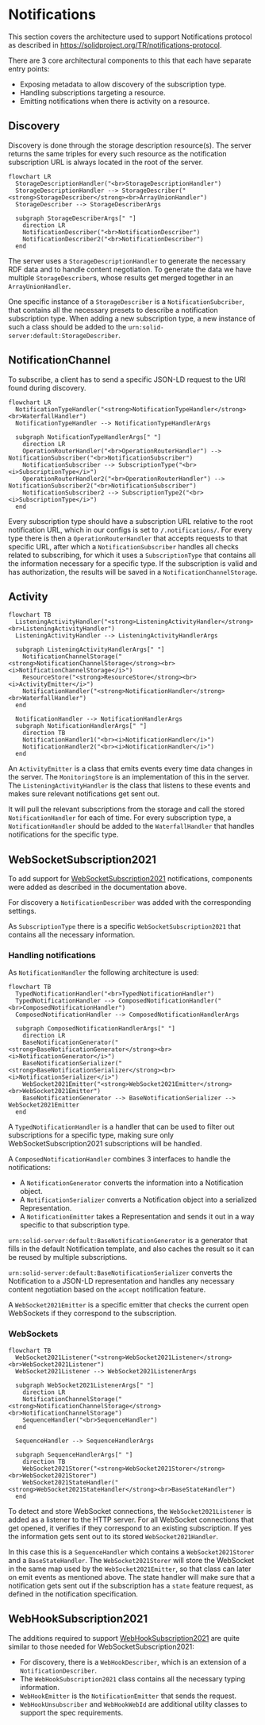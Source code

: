 # Notifications

This section covers the architecture used to support Notifications protocol
as described in <https://solidproject.org/TR/notifications-protocol>.

There are 3 core architectural components to this that each have separate entry points:

* Exposing metadata to allow discovery of the subscription type.
* Handling subscriptions targeting a resource.
* Emitting notifications when there is activity on a resource.

## Discovery

Discovery is done through the storage description resource(s).
The server returns the same triples for every such resource
as the notification subscription URL is always located in the root of the server.

```mermaid
flowchart LR
  StorageDescriptionHandler("<br>StorageDescriptionHandler")
  StorageDescriptionHandler --> StorageDescriber("<strong>StorageDescriber</strong><br>ArrayUnionHandler")
  StorageDescriber --> StorageDescriberArgs

  subgraph StorageDescriberArgs[" "]
    direction LR
    NotificationDescriber("<br>NotificationDescriber")
    NotificationDescriber2("<br>NotificationDescriber")
  end
```

The server uses a `StorageDescriptionHandler` to generate the necessary RDF data
and to handle content negotiation.
To generate the data we have multiple `StorageDescriber`s,
whose results get merged together in an `ArrayUnionHandler`.

One specific instance of a `StorageDescriber` is a `NotificationSubcriber`,
that contains all the necessary presets to describe a notification subscription type.
When adding a new subscription type,
a new instance of such a class should be added to the `urn:solid-server:default:StorageDescriber`.

## NotificationChannel

To subscribe, a client has to send a specific JSON-LD request to the URl found during discovery.

```mermaid
flowchart LR
  NotificationTypeHandler("<strong>NotificationTypeHandler</strong><br>WaterfallHandler")
  NotificationTypeHandler --> NotificationTypeHandlerArgs

  subgraph NotificationTypeHandlerArgs[" "]
    direction LR
    OperationRouterHandler("<br>OperationRouterHandler") --> NotificationSubscriber("<br>NotificationSubscriber")
    NotificationSubscriber --> SubscriptionType("<br><i>SubscriptionType</i>")
    OperationRouterHandler2("<br>OperationRouterHandler") --> NotificationSubscriber2("<br>NotificationSubscriber")
    NotificationSubscriber2 --> SubscriptionType2("<br><i>SubscriptionType</i>")
  end
```

Every subscription type should have a subscription URL relative to the root notification URL,
which in our configs is set to `/.notifications/`.
For every type there is then a `OperationRouterHandler` that accepts requests to that specific URL,
after which a `NotificationSubscriber` handles all checks related to subscribing,
for which it uses a `SubscriptionType` that contains all the information necessary for a specific type.
If the subscription is valid and has authorization, the results will be saved in a `NotificationChannelStorage`.

## Activity

```mermaid
flowchart TB
  ListeningActivityHandler("<strong>ListeningActivityHandler</strong><br>ListeningActivityHandler")
  ListeningActivityHandler --> ListeningActivityHandlerArgs

  subgraph ListeningActivityHandlerArgs[" "]
    NotificationChannelStorage("<strong>NotificationChannelStorage</strong><br><i>NotificationChannelStorage</i>")
    ResourceStore("<strong>ResourceStore</strong><br><i>ActivityEmitter</i>")
    NotificationHandler("<strong>NotificationHandler</strong><br>WaterfallHandler")
  end
  
  NotificationHandler --> NotificationHandlerArgs
  subgraph NotificationHandlerArgs[" "]
    direction TB
    NotificationHandler1("<br><i>NotificationHandler</i>")
    NotificationHandler2("<br><i>NotificationHandler</i>")
  end
```

An `ActivityEmitter` is a class that emits events every time data changes in the server.
The `MonitoringStore` is an implementation of this in the server.
The `ListeningActivityHandler` is the class that listens to these events
and makes sure relevant notifications get sent out.

It will pull the relevant subscriptions from the storage and call the stored `NotificationHandler` for each of time.
For every subscription type, a `NotificationHandler` should be added to the `WaterfallHandler`
that handles notifications for the specific type.

## WebSocketSubscription2021

To add support for [WebSocketSubscription2021](https://solidproject.org/TR/2022/websocket-subscription-2021-20220509)
notifications,
components were added as described in the documentation above.

For discovery a `NotificationDescriber` was added with the corresponding settings.

As `SubscriptionType` there is a specific `WebSocketSubscription2021` that contains all the necessary information.

### Handling notifications

As `NotificationHandler` the following architecture is used:

```mermaid
flowchart TB
  TypedNotificationHandler("<br>TypedNotificationHandler")
  TypedNotificationHandler --> ComposedNotificationHandler("<br>ComposedNotificationHandler")
  ComposedNotificationHandler --> ComposedNotificationHandlerArgs

  subgraph ComposedNotificationHandlerArgs[" "]
    direction LR
    BaseNotificationGenerator("<strong>BaseNotificationGenerator</strong><br><i>NotificationGenerator</i>")
    BaseNotificationSerializer("<strong>BaseNotificationSerializer</strong><br><i>NotificationSerializer</i>")
    WebSocket2021Emitter("<strong>WebSocket2021Emitter</strong><br>WebSocket2021Emitter")
    BaseNotificationGenerator --> BaseNotificationSerializer --> WebSocket2021Emitter
  end
```

A `TypedNotificationHandler` is a handler that can be used to filter out subscriptions for a specific type,
making sure only WebSocketSubscription2021 subscriptions will be handled.

A `ComposedNotificationHandler` combines 3 interfaces to handle the notifications:

* A `NotificationGenerator` converts the information into a Notification object.
* A `NotificationSerializer` converts a Notification object into a serialized Representation.
* A `NotificationEmitter` takes a Representation and sends it out in a way specific to that subscription type.

`urn:solid-server:default:BaseNotificationGenerator` is a generator that fills in the default Notification template,
and also caches the result so it can be reused by multiple subscriptions.

`urn:solid-server:default:BaseNotificationSerializer` converts the Notification to a JSON-LD representation
and handles any necessary content negotiation based on the `accept` notification feature.

A `WebSocket2021Emitter` is a specific emitter that checks the current open WebSockets
if they correspond to the subscription.

### WebSockets

```mermaid
flowchart TB
  WebSocket2021Listener("<strong>WebSocket2021Listener</strong><br>WebSocket2021Listener")
  WebSocket2021Listener --> WebSocket2021ListenerArgs

  subgraph WebSocket2021ListenerArgs[" "]
    direction LR
    NotificationChannelStorage("<strong>NotificationChannelStorage</strong><br>NotificationChannelStorage")
    SequenceHandler("<br>SequenceHandler")
  end
  
  SequenceHandler --> SequenceHandlerArgs
  
  subgraph SequenceHandlerArgs[" "]
    direction TB
    WebSocket2021Storer("<strong>WebSocket2021Storer</strong><br>WebSocket2021Storer")
    WebSocket2021StateHandler("<strong>WebSocket2021StateHandler</strong><br>BaseStateHandler")
  end
```

To detect and store WebSocket connections, the `WebSocket2021Listener` is added as a listener to the HTTP server.
For all WebSocket connections that get opened, it verifies if they correspond to an existing subscription.
If yes the information gets sent out to its stored `WebSocket2021Handler`.

In this case this is a `SequenceHandler` which contains a `WebSocket2021Storer` and a `BaseStateHandler`.
The `WebSocket2021Storer` will store the WebSocket in the same map used by the `WebSocket2021Emitter`,
so that class can later on emit events as mentioned above.
The state handler will make sure that a notification gets sent out if the subscription has a `state` feature request,
as defined in the notification specification.

## WebHookSubscription2021

The additions required to support
[WebHookSubscription2021](https://github.com/solid/notifications/blob/main/webhook-subscription-2021.md)
are quite similar to those needed for WebSocketSubscription2021:

* For discovery, there is a `WebHookDescriber`, which is an extension of a `NotificationDescriber`.
* The `WebHookSubscription2021` class contains all the necessary typing information.
* `WebHookEmitter` is the `NotificationEmitter` that sends the request.
* `WebHookUnsubscriber` and `WebHookWebId` are additional utility classes to support the spec requirements.

